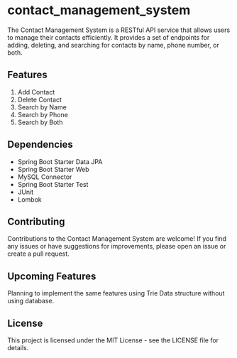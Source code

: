 # contact_management_system
The Contact Management System is a RESTful API service that allows users to manage their contacts efficiently. It provides a set of endpoints for adding, deleting, and searching for contacts by name, phone number, or both.
## Features

1. Add Contact
2. Delete Contact
3. Search by Name
4. Search by Phone
5. Search by Both
## Dependencies
* Spring Boot Starter Data JPA
*  Spring Boot Starter Web
*  MySQL Connector
*  Spring Boot Starter Test
* JUnit
* Lombok

## Contributing

Contributions to the Contact Management System are welcome! If you find any issues or have suggestions for improvements, please open an issue or create a pull request.

## Upcoming Features
Planning to implement the same features using Trie Data structure without using database.
## License

This project is licensed under the MIT License - see the LICENSE file for details.

